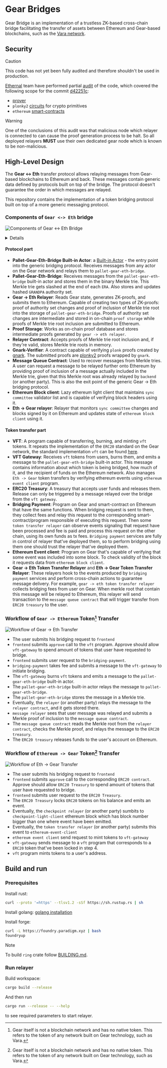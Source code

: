 # Gear Bridges

Gear Bridge is an implementation of a trustless ZK-based cross-chain bridge facilitating the transfer of assets between Ethereum and Gear-based blockchains, such as the [Vara network](https://vara.network/).

## Security

> [!CAUTION]
> This code has not yet been fully audited and therefore shouldn't be used in production.

[Ethernal](https://ethernal.tech/) team have performed partial [audit](audits/ethernal.pdf) of the code, which covered the following scope for the commit [d42251c](https://github.com/gear-tech/gear-bridges/commit/d42251c3c9d94309a7855d6d774c6054a139a674):

- [prover](https://github.com/gear-tech/gear-bridges/tree/d42251c3c9d94309a7855d6d774c6054a139a674/prover)
- `plonky2` [circuits](https://github.com/gear-tech/gear-bridges/tree/d42251c3c9d94309a7855d6d774c6054a139a674/circuits) for crypto primitives
- `ethereum` [smart-contracts](https://github.com/gear-tech/gear-bridges/tree/d42251c3c9d94309a7855d6d774c6054a139a674/ethereum)

> [!WARNING]
> One of the conclusions of this audit was that malicious node which relayer is connected to can cause the proof generation process to be halt. So all deployed relayers **MUST** use their own dedicated gear node which is known to be non-malicious.

## High-Level Design

The **Gear <-> Eth** transfer protocol allows relaying messages from Gear-based blockchains to Ethereum and back. These messages contain generic data defined by protocols built on top of the bridge. The protocol doesn't guarantee the order in which messages are relayed.

This repository contains the implementation of a token bridging protocol built on top of a more generic messaging protocol.

### Components of `Gear <-> Eth` bridge

![Components of Gear <-> Eth Bridge](images/block_diagram_simplified.png)

<details>
    <summary>Details</summary>

    ![Components of Gear <-> Eth Bridge](images/block_diagram.png)
</details>

#### Protocol part

- **Pallet-Gear-Eth-Bridge Built-in Actor**: a [Built-in Actor](https://wiki.gear-tech.io/docs/gear/features/builtin-actors) - the entry point into the generic bridging protocol. Receives messages from any actor on the Gear network and relays them to `pallet-gear-eth-bridge`.
- **Pallet-Gear-Eth-Bridge**: Receives messages from the `pallet-gear-eth-bridge` built-in actor and stores them in the binary Merkle trie. This Merkle trie gets slashed at the end of each `ERA`. Also stores and updates hashed `GRANDPA` authority set.
- **Gear -> Eth Relayer**: Reads Gear state, generates ZK-proofs, and submits them to Ethereum. Capable of creating two types of ZK-proofs: proof of authority set changes and proof of inclusion of Merkle trie root into the storage of `pallet-gear-eth-bridge`. Proofs of authority set changes are intermediate and stored in on-chain `proof storage` while proofs of Merkle trie root inclusion are submitted to Ethereum.
- **Proof Storage**: Works as on-chain proof database and stores intermediate proofs generated by `gear -> eth relayer`.
- **Relayer Contract**: Accepts proofs of Merkle trie root inclusion and, if they're valid, stores Merkle trie roots in memory.
- **Gnark-Verifier**: A contract capable of verifying `plonk` proofs created by [gnark](https://github.com/Consensys/gnark). The submitted proofs are [plonky2](https://github.com/0xPolygonZero/plonky2) proofs wrapped by `gnark`.
- **Message Queue Contract**: Used to recover messages from Merkle tries. A user can request a message to be relayed further onto Ethereum by providing proof of inclusion of a message actually included in the Merkle trie, given that this Merkle root was already relayed by `backend` (or another party). This is also the exit point of the generic Gear -> Eth bridging protocol.
- **Ethereum Block client**: Lazy ethereum light client that maintains `sync committee` validator list and is capable of verifying block headers using it.
- **Eth -> Gear relayer**: Relayer that monitors `sync committee` changes and blocks signed by it on Ethereum and updates state of `ethereum block client` using it.

#### Token transfer part

- **VFT**: A program capable of transferring, burning, and minting `vft` tokens. It repeats the implementation of the `ERC20` standard on the Gear network, the standard implementation `vft` can be found [here](https://github.com/gear-foundation/standards/tree/master).
- **VFT Gateway**: Receives `vft` tokens from users, burns them, and emits a message to the `pallet-gear-eth-bridge` built-in actor. This message contains information about which token is being bridged, how much of it, and the recipient of funds on the Ethereum network. Also manages `Eth -> Gear` token transfers by verifying ethereum events using `ethereum event client` program.
- **ERC20 Treasury**: A treasury that accepts user funds and releases them. Release can only be triggered by a message relayed over the bridge from the `vft gateway`.
- **Bridging Payment**: Program on Gear and smart-contract on Ethereum that have the same functions. When bridging request is sent to them, they collect fees and relay this request to the corresponding smart-contract/program responsible of executing this request. Then some `token transfer relayer` can observe events signaling that request have been processed and fee is paid and process this request on the other chain, using its own funds as tx fees. `Bridging payment` services are fully in control of relayer that've deployed them, so to perform bridging using them one should trust the relayer that've deployed them.
- **Ethereum Event client**: Program on Gear that's capable of verifying that some event was included into some block. To check validity of the block it requests data from `ethereum block client`.
- **Gear -> Eth Token Transfer Relayer** and **Eth -> Gear Token Transfer Relayer**: These relayers hook to the events produced by `bridging payment` services and perform cross-chain actions to guarantee message delivery. For example, `gear -> eth token transfer relayer` collects bridging fees from user on Gear. When merkle root that contain this message will be relayed to Ethereum, this relayer will send transaction to the `message queue contract` that will trigger transfer from `ERC20 treasury` to the user.

### Workflow of `Gear -> Ethereum` Token[^1] Transfer

![Workflow of Gear -> Eth Transfer](images/gear_eth_transfer.png)

- The user submits his bridging request to `frontend`
- `frontend` submits `approve` call to the `vft` program. Approve should allow `vft-gateway` to spend amount of tokens that user have requested to bridge.
- `frontend` submits user request to the `bridging-payment`.
- `bridging-payment` takes fee and submits a message to the `vft-gateway` to initiate bridging.
- The `vft-gateway` burns `vft` tokens and emits a message to the `pallet-gear-eth-bridge` built-in actor.
- The `pallet-gear-eth-bridge` built-in actor relays the message to `pallet-gear-eth-bridge`.
- The `pallet-gear-eth-bridge` stores the message in a Merkle trie.
- Eventually, the `relayer` (or another party) relays the message to the `relayer contract`, and it gets stored there.
- `message relayer` sees that user message was relayed and submits a Merkle proof of inclusion to the `message queue contract`.
- The `message queue contract` reads the Merkle root from the `relayer contract`, checks the Merkle proof, and relays the message to the `ERC20 treasury`.
- The `ERC20 treasury` releases funds to the user's account on Ethereum.

### Workflow of `Ethereum -> Gear` Token[^1] Transfer

![Workflow of Eth -> Gear Transfer](images/eth_gear_transfer.png)

- The user submits his bridging request to `frontend`
- `frontend` submits `approve` call to the corresponding `ERC20 contract`. Approve should allow `ERC20 Treasury` to spend amount of tokens that user have requested to bridge.
- `frontend` submits user request to the `ERC20 Treasury`.
- The `ERC20 Treasury` locks `ERC20` tokens on his balance and emits an event.
- Eventually, the `checkpoint relayer` (or another party) sumbits to `checkpoint-light-client` ethereum block which has block number bigger than one where event have been emitted.
- Eventually, the `token transfer relayer` (or another party) submits this event to `ethereum-event-client`
- `ethereum event client` send request to mint tokens to `vft-gateway`
- `vft-gateway` sends message to a `vft` program that corresponds to a `ERC20` token that've been locked in step 4.
- `vft` program mints tokens to a user's address.

## Build and run

### Prerequisites

Install rust:
```sh
curl --proto '=https' --tlsv1.2 -sSf https://sh.rustup.rs | sh
```

Install golang: [golang installation](https://go.dev/doc/install)

Install forge:
```sh
curl -L https://foundry.paradigm.xyz | bash
foundryup
```

> [!NOTE]
> To build `ring` crate follow [BUILDING.md](https://github.com/gear-tech/ring/blob/main/BUILDING.md).

### Run relayer

Build workspace:
```sh
cargo build --release
```

And then run
```sh
cargo run --release -- --help
```
to see required parameters to start relayer.

[^1]: Gear itself is not a blockchain network and has no native token. This refers to the token of any network built on Gear technology, such as Vara.
